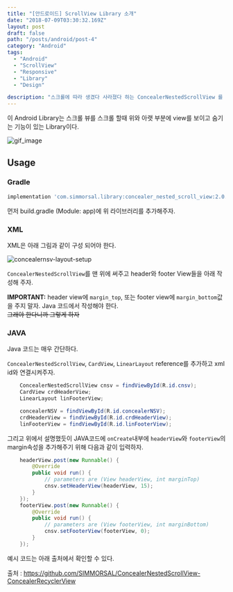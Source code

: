 ```yaml
---
title: "[안드로이드] ScrollView Library 소개"
date: "2018-07-09T03:30:32.169Z"
layout: post
draft: false
path: "/posts/android/post-4"
category: "Android"
tags:
  - "Android"
  - "ScrollView"
  - "Responsive"
  - "Library"
  - "Design"

description: "스크롤에 따라 생겼다 사라졌다 하는 ConcealerNestedScrollView 를 소개한다."
---
```



이 Android Library는 스크롤 뷰를 스크롤 할때 위와 아랫 부분에 view를 보이고 숨기는 기능이 있는 Library이다.


![gif_image](https://user-images.githubusercontent.com/24822099/34994798-e5d54432-fae9-11e7-8246-a12e66b20f18.gif)


## Usage

### Gradle

``` gradle
implementation 'com.simmorsal.library:concealer_nested_scroll_view:2.0.0'
```

먼저 build.gradle (Module: app)에 위 라이브러리를 추가해주자.

### XML
XML은 아래 그림과 같이 구성 되어야 한다.

![concealernsv-layout-setup](https://user-images.githubusercontent.com/24822099/34965249-ea66cfca-fa67-11e7-9982-20bf76e61551.png)

`ConcealerNestedScrollView`를 맨 위에 써주고 header와 footer View들을 아래 작성해 주자.

__IMPORTANT:__ header view에 `margin_top`, 또는 footer view에 `margin_bottom`값을 주지 말자.
Java 코드에서 작성해야 한다.  
~~그래야 한다니까 그렇게 하자~~  


### JAVA

Java 코드는 매우 간단하다.

`ConcealerNestedScrollView`, `CardView`, `LinearLayout` reference를 추가하고 xml id와 연결시켜주자.


``` JAVA
    ConcealerNestedScrollView cnsv = findViewById(R.id.cnsv);
    CardView crdHeaderView;
    LinearLayout linFooterView;
```

``` JAVA
    concealerNSV = findViewById(R.id.concealerNSV);
    crdHeaderView = findViewById(R.id.crdHeaderView);
    linFooterView = findViewById(R.id.linFooterView);
```

그리고 위에서 설명했듯이 JAVA코드에 `onCreate`내부에 `headerView`와 `footerView`의 margin속성을 추가해주기 위해 다음과 같이 입력하자.


``` JAVA
    headerView.post(new Runnable() {
        @Override
        public void run() {
            // parameters are (View headerView, int marginTop)
            cnsv.setHeaderView(headerView, 15);
        }
    });
    footerView.post(new Runnable() {
        @Override
        public void run() {
            // parameters are (View footerView, int marginBottom)
            cnsv.setFooterView(footerView, 0);
        }
    });
```

예시 코드는 아래 출처에서 확인할 수 있다.



출처 : https://github.com/SIMMORSAL/ConcealerNestedScrollView-ConcealerRecyclerView
